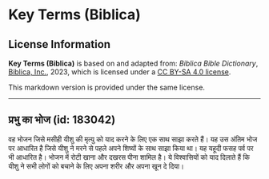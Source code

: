 # Key Terms (Biblica)

## License Information

**Key Terms (Biblica)** is based on and adapted from: _Biblica Bible Dictionary_, [Biblica, Inc.](https://www.biblica.com/), 2023, which is licensed under a [CC BY-SA 4.0 license](https://creativecommons.org/licenses/by-sa/4.0/legalcode.en).

This markdown version is provided under the same license.



--------------------------------

## प्रभु का भोज (id: 183042)

वह भोजन जिसे मसीही यीशु की मृत्यु को याद करने के लिए एक साथ साझा करते हैं। यह उस अंतिम भोज पर आधारित है जिसे यीशु ने मरने से पहले अपने शिष्यों के साथ साझा किया था। यह यहूदी फसह पर्व पर भी आधारित है। भोजन में रोटी खाना और दखरस पीना शामिल है। ये विश्वासियों को याद दिलाते हैं कि यीशु ने सभी लोगों को बचाने के लिए अपना शरीर और अपना खून दे दिया।


